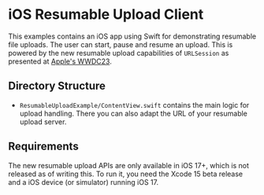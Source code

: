 # iOS Resumable Upload Client

This examples contains an iOS app using Swift for demonstrating resumable file uploads. The user can start, pause and resume an upload. This is powered by the new resumable upload capabilities of `URLSession` as presented at [Apple's WWDC23](https://developer.apple.com/videos/play/wwdc2023/10006/).

## Directory Structure

- `ResumableUploadExample/ContentView.swift` contains the main logic for upload handling. There you can also adapt the URL of your resumable upload server.

## Requirements

The new resumable upload APIs are only available in iOS 17+, which is not released as of writing this. To run it, you need the Xcode 15 beta release and a iOS device (or simulator) running iOS 17.
